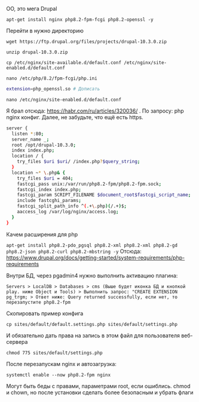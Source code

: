 ОО, это мега Drupal

`apt-get install nginx php8.2-fpm-fcgi php8.2-openssl -y`

Перейти в нужно директорию

`wget https://ftp.drupal.org/files/projects/drupal-10.3.0.zip`

`unzip drupal-10.3.0.zip`

`cp /etc/nginx/site-available.d/default.conf /etc/nginx/site-enabled.d/default.conf`

`nano /etc/php/8.2/fpm-fcgi/php.ini`

```bash
extension=php_openssl.so # Дописать
```

`nano /etc/nginx/site-enabled.d/default.conf`

Я брал отсюда: https://habr.com/ru/articles/320036/ . По запросу: php nginx конфиг. Далее, не забудьте, что ещё есть https.

```bash
server {
  listen *:80;
  server_name _;
  root /opt/drupal-10.3.0;
  index index.php;
  location / {
    try_files $uri $uri/ /index.php?$query_string;
  }
  location ~* \.php& {
    try_files $uri = 404;
    fastcgi_pass unix:/var/run/php8.2-fpm/php8.2-fpm.sock;
    fastcgi_index index.php;
    fastcgi_param SCRIPT_FILENAME $document_root$fastcgi_script_name;
    include fastcghi_params;
    fastcgi_split_path_info ^(.+\.php)(/.+)$;
    aaccess_log /var/log/nginx/access.log;
  }
}
```


Качем расширения для php

`apt-get install php8.2-pdo_pgsql php8.2-xml php8.2-xml php8.2-gd php8.2-json php8.2-curl php8.2-mbstring -y`
Отсюда: https://www.drupal.org/docs/getting-started/system-requirements/php-requirements

Внутри БД, через pgadmin4 нужно выполнить активацию плагина:

`Servers > LocalDB > Databases > cms (Выше будет иконка БД и кнопкой play. ниже Object и Tools) > Выполнить запрос: "CREATE EXTENSION pg_trgm; > Ответ ниже: Query returned successfully, если нет, то перезапустите php8.2-fpm`

Скопировать пример конфига

`cp sites/default/default.settings.php sites/default/settings.php`

И обязательно дать права на запись в этом файл для пользователя веб-сервера

`chmod 775 sites/default/settings.php`

После перезапускам nginx и автозагрузка:

`systemctl enable --now php8.2-fpm nginx`

Могут быть беды с правами, параметрами root, если ошиблись. chmod и chown, но после установки сделать более безопасным и убрать флаги
